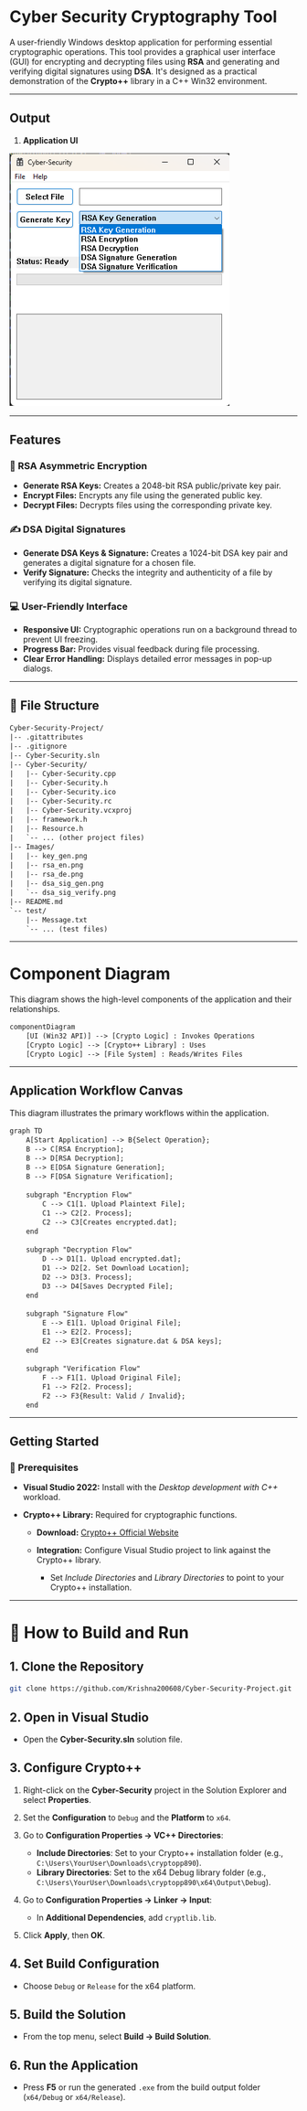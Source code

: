 # Cyber Security Cryptography Tool

A user-friendly Windows desktop application for performing essential cryptographic operations. This tool provides a graphical user interface (GUI) for encrypting and decrypting files using **RSA** and generating and verifying digital signatures using **DSA**. It's designed as a practical demonstration of the **Crypto++** library in a C++ Win32 environment.

---

## Output

1) **Application UI**  

![Application Screenshot](./Images/UI.png)

---

## Features

### 🔐 RSA Asymmetric Encryption

* **Generate RSA Keys:** Creates a 2048-bit RSA public/private key pair.
* **Encrypt Files:** Encrypts any file using the generated public key.
* **Decrypt Files:** Decrypts files using the corresponding private key.

### ✍️ DSA Digital Signatures

* **Generate DSA Keys & Signature:** Creates a 1024-bit DSA key pair and generates a digital signature for a chosen file.
* **Verify Signature:** Checks the integrity and authenticity of a file by verifying its digital signature.

### 💻 User-Friendly Interface

* **Responsive UI:** Cryptographic operations run on a background thread to prevent UI freezing.
* **Progress Bar:** Provides visual feedback during file processing.
* **Clear Error Handling:** Displays detailed error messages in pop-up dialogs.

---

## 📂 File Structure

```
Cyber-Security-Project/
|-- .gitattributes
|-- .gitignore
|-- Cyber-Security.sln
|-- Cyber-Security/
|   |-- Cyber-Security.cpp
|   |-- Cyber-Security.h
|   |-- Cyber-Security.ico
|   |-- Cyber-Security.rc
|   |-- Cyber-Security.vcxproj
|   |-- framework.h
|   |-- Resource.h
|   `-- ... (other project files)
|-- Images/
|   |-- key_gen.png
|   |-- rsa_en.png
|   |-- rsa_de.png
|   |-- dsa_sig_gen.png
|   `-- dsa_sig_verify.png
|-- README.md
`-- test/
    |-- Message.txt
    `-- ... (test files)
```

---

# Component Diagram

This diagram shows the high-level components of the application and their relationships.

```mermaid
componentDiagram
    [UI (Win32 API)] --> [Crypto Logic] : Invokes Operations
    [Crypto Logic] --> [Crypto++ Library] : Uses
    [Crypto Logic] --> [File System] : Reads/Writes Files
```
---


## Application Workflow Canvas

This diagram illustrates the primary workflows within the application.

```mermaid
graph TD
    A[Start Application] --> B{Select Operation};
    B --> C[RSA Encryption];
    B --> D[RSA Decryption];
    B --> E[DSA Signature Generation];
    B --> F[DSA Signature Verification];

    subgraph "Encryption Flow"
        C --> C1[1. Upload Plaintext File];
        C1 --> C2[2. Process];
        C2 --> C3[Creates encrypted.dat];
    end

    subgraph "Decryption Flow"
        D --> D1[1. Upload encrypted.dat];
        D1 --> D2[2. Set Download Location];
        D2 --> D3[3. Process];
        D3 --> D4[Saves Decrypted File];
    end

    subgraph "Signature Flow"
        E --> E1[1. Upload Original File];
        E1 --> E2[2. Process];
        E2 --> E3[Creates signature.dat & DSA keys];
    end

    subgraph "Verification Flow"
        F --> F1[1. Upload Original File];
        F1 --> F2[2. Process];
        F2 --> F3{Result: Valid / Invalid};
    end
```

---

## Getting Started

### 🔧 Prerequisites

* **Visual Studio 2022:** Install with the *Desktop development with C++* workload.
* **Crypto++ Library:** Required for cryptographic functions.

  * **Download:** [Crypto++ Official Website](https://www.cryptopp.com/)
  * **Integration:** Configure Visual Studio project to link against the Crypto++ library.

    * Set *Include Directories* and *Library Directories* to point to your Crypto++ installation.

---

# 🚀 How to Build and Run

## 1. Clone the Repository

```bash
git clone https://github.com/Krishna200608/Cyber-Security-Project.git
```

## 2. Open in Visual Studio

* Open the **Cyber-Security.sln** solution file.

## 3. Configure Crypto++

1. Right-click on the **Cyber-Security** project in the Solution Explorer and select **Properties**.
2. Set the **Configuration** to `Debug` and the **Platform** to `x64`.
3. Go to **Configuration Properties → VC++ Directories**:

   * **Include Directories**: Set to your Crypto++ installation folder (e.g., `C:\Users\YourUser\Downloads\cryptopp890`).
   * **Library Directories**: Set to the x64 Debug library folder (e.g., `C:\Users\YourUser\Downloads\cryptopp890\x64\Output\Debug`).
4. Go to **Configuration Properties → Linker → Input**:

   * In **Additional Dependencies**, add `cryptlib.lib`.
5. Click **Apply**, then **OK**.

## 4. Set Build Configuration

* Choose `Debug` or `Release` for the x64 platform.

## 5. Build the Solution

* From the top menu, select **Build → Build Solution**.

## 6. Run the Application

* Press **F5** or run the generated `.exe` from the build output folder (`x64/Debug` or `x64/Release`).

